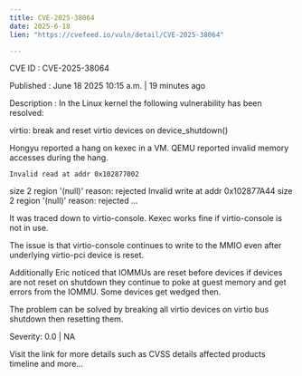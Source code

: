 ```yaml
---
title: CVE-2025-38064
date: 2025-6-18
lien: "https://cvefeed.io/vuln/detail/CVE-2025-38064"

---
```


CVE ID : CVE-2025-38064

Published :  June 18
2025
10:15 a.m. | 19 minutes ago

Description : In the Linux kernel
the following vulnerability has been resolved:

virtio: break and reset virtio devices on device_shutdown()

Hongyu reported a hang on kexec in a VM. QEMU reported invalid memory
accesses during the hang.

	Invalid read at addr 0x102877002
size 2
region '(null)'
reason: rejected
	Invalid write at addr 0x102877A44
size 2
region '(null)'
reason: rejected
	...

It was traced down to virtio-console. Kexec works fine if virtio-console
is not in use.

The issue is that virtio-console continues to write to the MMIO even after
underlying virtio-pci device is reset.

Additionally
Eric noticed that IOMMUs are reset before devices
if
devices are not reset on shutdown they continue to poke at guest memory
and get errors from the IOMMU. Some devices get wedged then.

The problem can be solved by breaking all virtio devices on virtio
bus shutdown
then resetting them.

Severity: 0.0 | NA

Visit the link for more details
such as CVSS details
affected products
timeline
and more...
